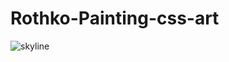 # Rothko-Painting-css-art
<picture>
 <source media="(prefers-color-scheme: dark)" srcset="https://i.ibb.co/QpYK3Vj/rothko.jpg">
 <source media="(prefers-color-scheme: light)" srcset="https://i.ibb.co/QpYK3Vj/rothko.jpg">
 <img alt="skyline" src="skyline">
</picture>
